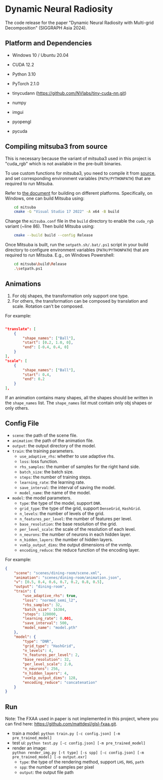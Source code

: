 # Dynamic Neural Radiosity

The code release for the paper "Dynamic Neural Radiosity with Multi-grid Decomposition" (SIGGRAPH Asia 2024).

## Platform and Dependencies

* Windows 10 / Ubuntu 20.04
* CUDA 12.2

* Python 3.10
* PyTorch 2.1.0
* tinycudann (https://github.com/NVlabs/tiny-cuda-nn.git)
* numpy
* imgui
* pyopengl
* pycuda

## Compiling mitsuba3 from source

This is necessary because the variant of mitsuba3 used in this project is "cuda_rgb" which is not available in the pre-built binaries.

To use custom functions for mitsuba3, you need to compile it from [source](mitsuba), and set corresponding environment variables (`PATH/PYTHONPATH`) that are required to run Mitsuba.

Refer to [the document](https://mitsuba.readthedocs.io/en/stable/src/developer_guide/compiling.html) for building on different platforms. Specifically, on Windows, one can build Mitsuba using:

``` bash
    cd mitsuba
    cmake -G "Visual Studio 17 2022" -A x64 -B build
```

Change the `mitsuba.conf` file in the `build` directory to enable the `cuda_rgb` variant (~line 86). Then build Mitsuba using:

``` bash
    cmake --build build --config Release
```

Once Mitsuba is built, run the `setpath.sh/.bat/.ps1` script in your build directory to configure environment variables (`PATH/PYTHONPATH`) that are required to run Mitsuba. E.g., on Windows Powershell:

``` bash
    cd mitsuba\build\Release    
    .\setpath.ps1
```

## Animations

1. For obj shapes, the transformation only support one type.
2. For others, the transformation can be composed by translation and scale. Rotation can't be composed.

For example:

``` json

"translate": [
    {
        "shape_names": ["Ball"],
        "start": [0.2, 1.0, 0],
        "end": [-0.4, 0.4, 0]
    }
],
"scale": [
    {
        "shape_names": ["Ball"],
        "start": 0.4,
        "end": 0.2
    }
],
```

If an animation contains many shapes, all the shapes should be written in the `shape_names` list. The `shape_names` list must contain only obj shapes or only others.

## Config File

* `scene`: the path of the scene file.
* `animation`: the path of the animation file.
* `output`: the output directory of the model.
* `train`: the training parameters.
  * `use_adaptive_rhs`: whether to use adaptive rhs.
  * `loss`: loss function.
  * `rhs_samples`: the number of samples for the right hand side.
  * `batch_size`: the batch size.
  * `steps`: the number of training steps.
  * `learning_rate`: the learning rate.
  * `save_interval`: the interval of saving the model.
  * `model_name`: the name of the model.
* `model`: the model parameters.
  * `type`: the type of the model, support `DNR`.
  * `grid_type`: the type of the grid, support `DenseGrid`, `HashGrid`.
  * `n_levels`: the number of levels of the grid.
  * `n_features_per_level`: the number of features per level.
  * `base_resolution`: the base resolution of the grid.
  * `per_level_scale`: the scale of the resolution of each level.
  * `n_neurons`: the number of neurons in each hidden layer.
  * `n_hidden_layers`: the number of hidden layers.
  * `vvmlp_output_dims`: the output dimensions of the vvmlp.
  * `encoding_reduce`: the reduce function of the encoding layer.

For example:

``` json
{
    "scene": "scenes/dining-room/scene.xml",
    "animation": "scenes/dining-room/animation.json",
    "v": [0.5, 0.4, 0.6, 0.7, 0.2, 0.8, 0.5],
    "output": "dining-room",
    "train": {
        "use_adaptive_rhs": true,
        "loss": "normed_semi_l2",
        "rhs_samples": 32,
        "batch_size": 16384,
        "steps": 120000,
        "learning_rate": 0.001,
        "save_interval": 500,
        "model_name": "model.pth"
    },
    "model": {
        "type": "DNR",
        "grid_type": "HashGrid",
        "n_levels": 4,
        "n_features_per_level": 2,
        "base_resolution": 32,
        "per_level_scale": 2.0,
        "n_neurons": 256,
        "n_hidden_layers": 4,
        "vvmlp_output_dims": 128,
        "encoding_reduce": "concatenation"
    }
}
```

## Run

Note: The FXAA used in paper is not implemented in this project, where you can find here: https://github.com/mattdesl/glsl-fxaa.git.

* train a model: `python train.py [-c config.json] [-m pre_trained_model]`
* test ui: `python test.py [-c config.json] [-m pre_trained_model]`
* render an image:  
  `python render_img.py [-t type] [-s spp] [-c config.json] [-m pre_trained_model] [-o output.exr]`
  * `type`: the type of the rendering method, support `LHS`, `RHS`, `path`
  * `spp`: the number of samples per pixel
  * `output`: the output file path
